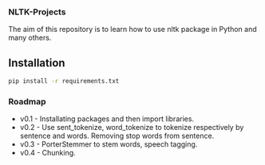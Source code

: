 ### NLTK-Projects
The aim of this repository is to learn how to use nltk package in Python and many others.

## Installation
```bash
pip install -r requirements.txt
```
### Roadmap

* v0.1 - Installating packages and then import libraries.
* v0.2 - Use sent_tokenize, word_tokenize to tokenize respectively by sentence and words. Removing stop words from sentence.
* v0.3 - PorterStemmer to stem words, speech tagging.
* v0.4 - Chunking.
